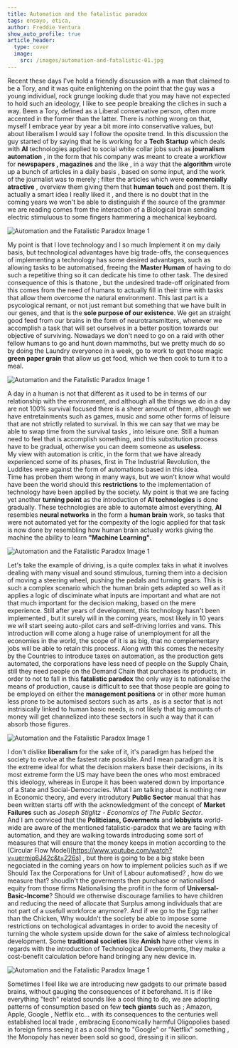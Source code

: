 ```yaml
---
title: Automation and the fatalistic paradox
tags: ensayo, etica, 
author: Freddie Ventura
show_auto_profile: true
article_header:
  type: cover
  image:
    src: /images/automation-and-fatalistic-01.jpg
---
```


Recent these days I've hold a friendly discussion with a man that claimed to be a Tory, and it was quite enlightening on the point that the guy was a young individual, rock grunge looking dude that you may have not expected to hold such an ideology, I like to see people breaking the cliches in such a way.
Been a Tory, defined as a Liberal conservative person, often more accented in the former than the latter. There is nothing wrong on that, myself I embrace year by year a bit more into conservative values, but about liberalism I would say I follow the oposite trend.
In this discussion the guy started of by saying that he is working for a **Tech Startup** which deals with **AI** technologies applied to social white collar jobs such as **journalism automation** , in the form that his company was meant to create a workflow for **newspapers , magazines** and the like , in a way that the **algorithm** wrote up a bunch of articles in a daily basis , based on some input, and the work of the journalist was to merely ; filter the articles which were **commercially atractive** , overview them giving them that **human touch** and post them.
It is actually a smart idea I really liked it , and there is no doubt that in the coming years we won't be able to distinguish if the source of the grammar we are reading comes from the interaction of a Biological brain sending electric stimuluous to some fingers hammering a mechanical keyboard.

![Automation and the Fatalistic Paradox Image 1](/images/automation-and-fatalistic-02.jpg)

My point is that I love technology and I so much Implement it on my daily basis, but technological advantages have big trade-offs, the consequences of implementing a technology has some desired advantages, such as allowing tasks to be automatised, freeing the **Master Human** of having to do such a repetitive thing so it can dedicate his time to other task.
The desired consequence of this is thatone , but the undesired trade-off originated from this comes from the need of humans to actually fill in their time with tasks that allow them overcome the natural environment.
This last part is a psycological remant, or not just remant but something that we have built in our genes, and that is the **sole purpose of our existence**.
We get an straight good feed from our brains in the form of neurotransmitters, whenever we accomplish a task that will set ourselves in a better position towards our objective of surviving. Nowadays we don't need to go on a raid with other fellow humans to go and hunt down mammoths, but we pretty much do so by doing the Laundry everyonce in a week, go to work to get those magic **green paper grain** that allow us get food, which we then cook to turn it to a meal. 

![Automation and the Fatalistic Paradox Image 1](/images/automation-and-fatalistic-03.jpg)

A day in a human is not that different as it used to be in terms of our relationship with the environment, and although all the things we do in a day are not 100% survival focused there is a sheer amount of them, although we have entretainments such as games, music and some other forms of leisure that are not strictly related to survival. 
In this we can say that we may be able to swap time from the survival tasks , into leisure one. Still a human need to feel that is accomplish something, and this substitution process have to be gradual, otherwise you can deem someone as **useless**.  
My view with automation is critic, in the form that we have already experienced some of its phases, first in The Industrial Revolution, the Luddites were against the form of automations based in this idea.  
Time has proben them wrong in many ways, but we won't know what would have been the world should this **restrictions** to the implementation of technology have been applied by the society. 
My point is that we are facing yet another **turning point** as the introduction of **AI technologies** is done gradually. These technologies are able to automate almost everything, **AI** resembles **neural networks** in the form a **human brain** work, so tasks that were not automated yet for the compexity of the logic applied for that task is now done by resembling how human brain actually works giving the machine the ability to learn **"Machine Learning"**.


![Automation and the Fatalistic Paradox Image 1](/images/automation-and-fatalistic-04.jpg)

Let's take the example of driving, is a quite complex taks in what it involves dealing with many visual and sound stimulous, turning them into a decision of moving a steering wheel, pushing the pedals and turning gears. This is such a complex scenario which the human brain gets adapted so well as it applies a logic of disciminate what inputs are important and what are not that much important for the decision making, based on the mere experience. 
Still after years of development, this technology hasn't been implemented , but it surely will in the coming years, most likely in 10 years we will start seeing auto-pilot cars and self-driving lorries and vans.
This introduction will come along a huge raise of unemployment for all the economies in the world, the scope of it is as big, that no complementary jobs will be able to retain this process. 
Along with this comes the necesity by the Countries to introduce taxes on automation, as the production gets automated, the corporations have less need of people on the Supply Chain, still they need people on the Demand Chain that purchases its products, in order to not to fall in this **fatalistic paradox** the only way is to nationalise the means of production, cause is difficult to see that those people are going to be employed on either the **management positions** or in other more human less prone to be automised sectors such as arts , as is a sector that is not instrisically linked to human basic needs, is not likely that big amounts of money will get channelized into these sectors in such a way that it can absorb those figures.


![Automation and the Fatalistic Paradox Image 1](/images/automation-and-fatalistic-05.jpg)

I don't dislike **liberalism** for the sake of it, it's paradigm has helped the society to evolve at the fastest rate possible. And I mean paradigm as it is the extreme ideal for what the decision makers base their decisions, in its most extreme form the US may have been the ones who most embraced this ideology, whereas in Europe it has been watered down by importance of a State and Social-Democracies. 
What I am talking about is nothing new in Economic theory, and every introdutory **Public Sector** manual that has been written starts off with the acknowledgment of the concept of **Market Failures** such as *Joseph Stiglitz - Economics of The Public Sector*.      
And I am conviced that the **Politicians, Goverments** and **lobbyists** world-wide are aware of the mentioned fatalistic-paradox that we are facing with automation, and they are walking towards introducing some sort of measures that will ensure that the money keeps in motion according to the (Circular Flow Model)[https://www.youtube.com/watch?v=uermjo6J42c&t=226s] , but there is going to be a big stake been negociated in the coming years on how to implement policies such as if we Should Tax the Corporations for Unit of Labour automatised? , how do we measure that? shoudln't the goverments then purchase or nationalised equity from those firms Nationalising the profit in the form of **Universal-Basic-Income**? Should we otherwise discourage families to have children and reducing the need of allocate that Surplus among individuals that are not part of a usefull workforce anymore?. 
And if we go to the Egg rather than the Chicken, Why wouldn't the society be able to impose some restrictions on techological advantages in order to avoid the necesity of turning the whole system upside down for the sake of aimless technological development. Some **traditional societies** like **Amish** have other views in regards with the introduction of Technological Developments, they make a cost-benefit calculation before hand bringing any new device in.  

![Automation and the Fatalistic Paradox Image 1](/images/automation-and-fatalistic-06.jpg)

Sometimes I feel like we are introducing new gadgets to our primate based brains, without gauging the consequences of it beforehand. It is if like everything "tech" related sounds like a cool thing to do, we are adopting patterns of consumption based on few **tech giants** such as ; Amazon, Apple, Google , Netflix etc... with its consequences to the centuries well established local trade , embracing Economically harmful Oligopolies based in foreign firms seeing it as a cool thing to "Google" or "Netflix" something , the Monopoly has never been sold so good, dressing it in silicon.


